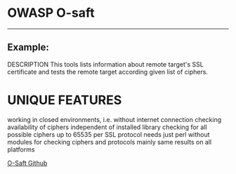 # OWASP O-saft
-------

## Example:

DESCRIPTION
This tools lists  information about remote target's  SSL  certificate
and tests the remote target according given list of ciphers.

UNIQUE FEATURES
===============
working in closed environments, i.e. without internet connection
checking availability of ciphers independent of installed library
checking for all possible ciphers up to 65535 per SSL protocol
needs just perl without modules for checking ciphers and protocols
mainly same results on all platforms

[O-Saft Github](https://github.com/OWASP/O-Saft)
